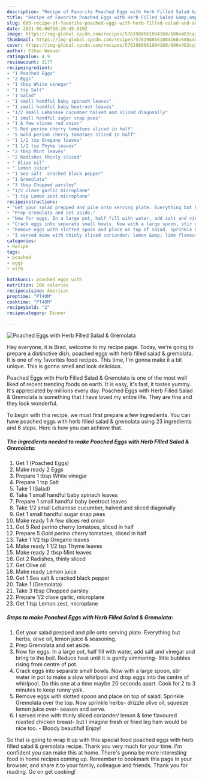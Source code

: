 ```yaml
---
description: "Recipe of Favorite Poached Eggs with Herb Filled Salad &amp;amp; Gremolata"
title: "Recipe of Favorite Poached Eggs with Herb Filled Salad &amp;amp; Gremolata"
slug: 605-recipe-of-favorite-poached-eggs-with-herb-filled-salad-and-amp-gremolata
date: 2021-06-06T10:20:45.910Z
image: https://img-global.cpcdn.com/recipes/5761988661084160/680x482cq70/poached-eggs-with-herb-filled-salad-gremolata-recipe-main-photo.jpg
thumbnail: https://img-global.cpcdn.com/recipes/5761988661084160/680x482cq70/poached-eggs-with-herb-filled-salad-gremolata-recipe-main-photo.jpg
cover: https://img-global.cpcdn.com/recipes/5761988661084160/680x482cq70/poached-eggs-with-herb-filled-salad-gremolata-recipe-main-photo.jpg
author: Ethan Weaver
ratingvalue: 4.9
reviewcount: 3177
recipeingredient:
- "1 Poached Eggs"
- "2 Eggs"
- "1 tbsp White vinegar"
- "1 tsp Salt"
- "1 Salad"
- "1 small handful baby spinach leaves"
- "1 small handful baby beetroot leaves"
- "1/2 small Lebanese cucumber halved and sliced diagonally"
- "1 small handful sugar snap peas"
- "1 A few slices red onion"
- "5 Red perino cherry tomatoes sliced in half"
- "5 Gold perino cherry tomatoes sliced in half"
- "1 1/2 tsp Oregano leaves"
- "1 1/2 tsp Thyme leaves"
- "2 tbsp Mint leaves"
- "2 Radishes thinly sliced"
- " Olive oil"
- " Lemon juice"
- "1 Sea salt  cracked black pepper"
- "1 Gremolata"
- "3 tbsp Chopped parsley"
- "1/2 clove garlic microplane"
- "1 tsp Lemon zest microplane"
recipeinstructions:
- "Get your salad prepped and pile onto serving plate. Everything but herbs, olive oil, lemon juice &amp; seasoning."
- "Prep Gremolata and set aside."
- "Now for eggs. In a large pot, half fill with water, add salt and vinegar and bring to the boil. Reduce heat until it is gently simmering- little bubbles rising from centre of pot."
- "Crack eggs into separate small bowls. Now with a large spoon, stir water in pot to make a slow whirlpool and drop eggs into the centre of whirlpool. Do this one at a time maybe 20 seconds apart. Cook for 2 to 3 minutes to keep runny yolk."
- "Remove eggs with slotted spoon and place on top of salad. Sprinkle Gremolata over the top. Now sprinkle herbs- drizzle olive oil, squeeze lemon juice over- season and serve."
- "I served mine with thinly sliced coriander/ lemon &amp; lime flavoured roasted chicken breast- but I imagine fresh or fried leg ham would be nice too. Bloody beautiful! Enjoy!"
categories:
- Recipe
tags:
- poached
- eggs
- with

katakunci: poached eggs with 
nutrition: 106 calories
recipecuisine: American
preptime: "PT40M"
cooktime: "PT48M"
recipeyield: "2"
recipecategory: Dinner

---
```



![Poached Eggs with Herb Filled Salad &amp; Gremolata](https://img-global.cpcdn.com/recipes/5761988661084160/680x482cq70/poached-eggs-with-herb-filled-salad-gremolata-recipe-main-photo.jpg)

Hey everyone, it is Brad, welcome to my recipe page. Today, we're going to prepare a distinctive dish, poached eggs with herb filled salad &amp; gremolata. It is one of my favorites food recipes. This time, I'm gonna make it a bit unique. This is gonna smell and look delicious.



Poached Eggs with Herb Filled Salad &amp; Gremolata is one of the most well liked of recent trending foods on earth. It is easy, it's fast, it tastes yummy. It's appreciated by millions every day. Poached Eggs with Herb Filled Salad &amp; Gremolata is something that I have loved my entire life. They are fine and they look wonderful.


To begin with this recipe, we must first prepare a few ingredients. You can have poached eggs with herb filled salad &amp; gremolata using 23 ingredients and 6 steps. Here is how you can achieve that.

<!--inarticleads1-->

##### The ingredients needed to make Poached Eggs with Herb Filled Salad &amp; Gremolata:

1. Get 1 (Poached Eggs)
1. Make ready 2 Eggs
1. Prepare 1 tbsp White vinegar
1. Prepare 1 tsp Salt
1. Take 1 (Salad)
1. Take 1 small handful baby spinach leaves
1. Prepare 1 small handful baby beetroot leaves
1. Take 1/2 small Lebanese cucumber, halved and sliced diagonally
1. Get 1 small handful sugar snap peas
1. Make ready 1 A few slices red onion
1. Get 5 Red perino cherry tomatoes, sliced in half
1. Prepare 5 Gold perino cherry tomatoes, sliced in half
1. Take 1 1/2 tsp Oregano leaves
1. Make ready 1 1/2 tsp Thyme leaves
1. Make ready 2 tbsp Mint leaves
1. Get 2 Radishes, thinly sliced
1. Get  Olive oil
1. Make ready  Lemon juice
1. Get 1 Sea salt &amp; cracked black pepper
1. Take 1 (Gremolata)
1. Take 3 tbsp Chopped parsley
1. Prepare 1/2 clove garlic, microplane
1. Get 1 tsp Lemon zest, microplane




<!--inarticleads2-->

##### Steps to make Poached Eggs with Herb Filled Salad &amp; Gremolata:

1. Get your salad prepped and pile onto serving plate. Everything but herbs, olive oil, lemon juice &amp; seasoning.
1. Prep Gremolata and set aside.
1. Now for eggs. In a large pot, half fill with water, add salt and vinegar and bring to the boil. Reduce heat until it is gently simmering- little bubbles rising from centre of pot.
1. Crack eggs into separate small bowls. Now with a large spoon, stir water in pot to make a slow whirlpool and drop eggs into the centre of whirlpool. Do this one at a time maybe 20 seconds apart. Cook for 2 to 3 minutes to keep runny yolk.
1. Remove eggs with slotted spoon and place on top of salad. Sprinkle Gremolata over the top. Now sprinkle herbs- drizzle olive oil, squeeze lemon juice over- season and serve.
1. I served mine with thinly sliced coriander/ lemon &amp; lime flavoured roasted chicken breast- but I imagine fresh or fried leg ham would be nice too. - Bloody beautiful! Enjoy!




So that is going to wrap it up with this special food poached eggs with herb filled salad &amp; gremolata recipe. Thank you very much for your time. I'm confident you can make this at home. There's gonna be more interesting food in home recipes coming up. Remember to bookmark this page in your browser, and share it to your family, colleague and friends. Thank you for reading. Go on get cooking!

